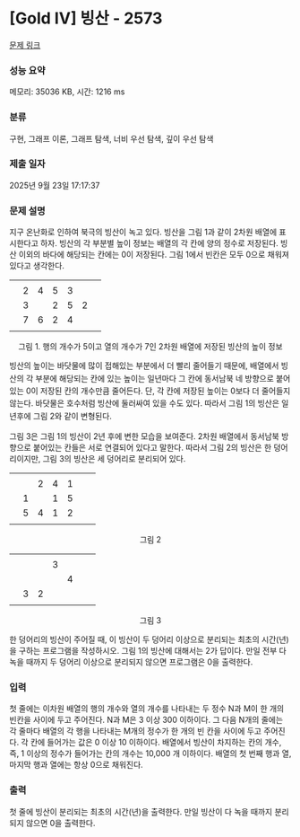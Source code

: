 # [Gold IV] 빙산 - 2573 

[문제 링크](https://www.acmicpc.net/problem/2573) 

### 성능 요약

메모리: 35036 KB, 시간: 1216 ms

### 분류

구현, 그래프 이론, 그래프 탐색, 너비 우선 탐색, 깊이 우선 탐색

### 제출 일자

2025년 9월 23일 17:17:37

### 문제 설명

<p style="user-select: auto !important;">지구 온난화로 인하여 북극의 빙산이 녹고 있다. 빙산을 그림 1과 같이 2차원 배열에 표시한다고 하자. 빙산의 각 부분별 높이 정보는 배열의 각 칸에 양의 정수로 저장된다. 빙산 이외의 바다에 해당되는 칸에는 0이 저장된다. 그림 1에서 빈칸은 모두 0으로 채워져 있다고 생각한다.</p>

<table class="table table-bordered td-center table-center-35 td-width-5" style="user-select: auto !important;">
	<tbody style="user-select: auto !important;">
		<tr style="user-select: auto !important;">
			<td style="user-select: auto !important;"> </td>
			<td style="user-select: auto !important;"> </td>
			<td style="user-select: auto !important;"> </td>
			<td style="user-select: auto !important;"> </td>
			<td style="user-select: auto !important;"> </td>
			<td style="user-select: auto !important;"> </td>
			<td style="user-select: auto !important;"> </td>
		</tr>
		<tr style="user-select: auto !important;">
			<td style="user-select: auto !important;"> </td>
			<td style="user-select: auto !important;">2</td>
			<td style="user-select: auto !important;">4</td>
			<td style="user-select: auto !important;">5</td>
			<td style="user-select: auto !important;">3</td>
			<td style="user-select: auto !important;"> </td>
			<td style="user-select: auto !important;"> </td>
		</tr>
		<tr style="user-select: auto !important;">
			<td style="user-select: auto !important;"> </td>
			<td style="user-select: auto !important;">3</td>
			<td style="user-select: auto !important;"> </td>
			<td style="user-select: auto !important;">2</td>
			<td style="user-select: auto !important;">5</td>
			<td style="user-select: auto !important;">2</td>
			<td style="user-select: auto !important;"> </td>
		</tr>
		<tr style="user-select: auto !important;">
			<td style="user-select: auto !important;"> </td>
			<td style="user-select: auto !important;">7</td>
			<td style="user-select: auto !important;">6</td>
			<td style="user-select: auto !important;">2</td>
			<td style="user-select: auto !important;">4</td>
			<td style="user-select: auto !important;"> </td>
			<td style="user-select: auto !important;"> </td>
		</tr>
		<tr style="user-select: auto !important;">
			<td style="user-select: auto !important;"> </td>
			<td style="user-select: auto !important;"> </td>
			<td style="user-select: auto !important;"> </td>
			<td style="user-select: auto !important;"> </td>
			<td style="user-select: auto !important;"> </td>
			<td style="user-select: auto !important;"> </td>
			<td style="user-select: auto !important;"> </td>
		</tr>
	</tbody>
</table>

<p style="text-align: center; user-select: auto !important;">그림 1. 행의 개수가 5이고 열의 개수가 7인 2차원 배열에 저장된 빙산의 높이 정보</p>

<p style="user-select: auto !important;"><span style="line-height: 1.6em; user-select: auto !important;">빙산의 높이는 바닷물에 많이 접해있는 부분에서 더 빨리 줄어들기 때문에, 배열에서 빙산의 각 부분에 해당되는 칸에 있는 높이는 일년마다 그 칸에 동서남북 네 방향으로 붙어있는 0이 저장된 칸의 개수만큼 줄어든다. 단, 각 칸에 저장된 높이는 0보다 더 줄어들지 않는다. 바닷물은 호수처럼 빙산에 둘러싸여 있을 수도 있다. 따라서 그림 1의 빙산은 일년후에 그림 2와 같이 변형된다.</span></p>

<p style="user-select: auto !important;">그림 3은 그림 1의 빙산이 2년 후에 변한 모습을 보여준다. 2차원 배열에서 동서남북 방향으로 붙어있는 칸들은 서로 연결되어 있다고 말한다. 따라서 그림 2의 빙산은 한 덩어리이지만, 그림 3의 빙산은 세 덩어리로 분리되어 있다.</p>

<table class="table table-bordered td-center table-center-35 td-width-5" style="user-select: auto !important;">
	<tbody style="user-select: auto !important;">
		<tr style="user-select: auto !important;">
			<td style="user-select: auto !important;"> </td>
			<td style="user-select: auto !important;"> </td>
			<td style="user-select: auto !important;"> </td>
			<td style="user-select: auto !important;"> </td>
			<td style="user-select: auto !important;"> </td>
			<td style="user-select: auto !important;"> </td>
			<td style="user-select: auto !important;"> </td>
		</tr>
		<tr style="user-select: auto !important;">
			<td style="user-select: auto !important;"> </td>
			<td style="user-select: auto !important;"> </td>
			<td style="user-select: auto !important;">2</td>
			<td style="user-select: auto !important;">4</td>
			<td style="user-select: auto !important;">1</td>
			<td style="user-select: auto !important;"> </td>
			<td style="user-select: auto !important;"> </td>
		</tr>
		<tr style="user-select: auto !important;">
			<td style="user-select: auto !important;"> </td>
			<td style="user-select: auto !important;">1</td>
			<td style="user-select: auto !important;"> </td>
			<td style="user-select: auto !important;">1</td>
			<td style="user-select: auto !important;">5</td>
			<td style="user-select: auto !important;"> </td>
			<td style="user-select: auto !important;"> </td>
		</tr>
		<tr style="user-select: auto !important;">
			<td style="user-select: auto !important;"> </td>
			<td style="user-select: auto !important;">5</td>
			<td style="user-select: auto !important;">4</td>
			<td style="user-select: auto !important;">1</td>
			<td style="user-select: auto !important;">2</td>
			<td style="user-select: auto !important;"> </td>
			<td style="user-select: auto !important;"> </td>
		</tr>
		<tr style="user-select: auto !important;">
			<td style="user-select: auto !important;"> </td>
			<td style="user-select: auto !important;"> </td>
			<td style="user-select: auto !important;"> </td>
			<td style="user-select: auto !important;"> </td>
			<td style="user-select: auto !important;"> </td>
			<td style="user-select: auto !important;"> </td>
			<td style="user-select: auto !important;"> </td>
		</tr>
	</tbody>
</table>

<p style="text-align: center; user-select: auto !important;">그림 2</p>

<table class="table table-bordered td-center table-center-35 td-width-5" style="user-select: auto !important;">
	<tbody style="user-select: auto !important;">
		<tr style="user-select: auto !important;">
			<td style="user-select: auto !important;"> </td>
			<td style="user-select: auto !important;"> </td>
			<td style="user-select: auto !important;"> </td>
			<td style="user-select: auto !important;"> </td>
			<td style="user-select: auto !important;"> </td>
			<td style="user-select: auto !important;"> </td>
			<td style="user-select: auto !important;"> </td>
		</tr>
		<tr style="user-select: auto !important;">
			<td style="user-select: auto !important;"> </td>
			<td style="user-select: auto !important;"> </td>
			<td style="user-select: auto !important;"> </td>
			<td style="user-select: auto !important;">3</td>
			<td style="user-select: auto !important;"> </td>
			<td style="user-select: auto !important;"> </td>
			<td style="user-select: auto !important;"> </td>
		</tr>
		<tr style="user-select: auto !important;">
			<td style="user-select: auto !important;"> </td>
			<td style="user-select: auto !important;"> </td>
			<td style="user-select: auto !important;"> </td>
			<td style="user-select: auto !important;"> </td>
			<td style="user-select: auto !important;">4</td>
			<td style="user-select: auto !important;"> </td>
			<td style="user-select: auto !important;"> </td>
		</tr>
		<tr style="user-select: auto !important;">
			<td style="user-select: auto !important;"> </td>
			<td style="user-select: auto !important;">3</td>
			<td style="user-select: auto !important;">2</td>
			<td style="user-select: auto !important;"> </td>
			<td style="user-select: auto !important;"> </td>
			<td style="user-select: auto !important;"> </td>
			<td style="user-select: auto !important;"> </td>
		</tr>
		<tr style="user-select: auto !important;">
			<td style="user-select: auto !important;"> </td>
			<td style="user-select: auto !important;"> </td>
			<td style="user-select: auto !important;"> </td>
			<td style="user-select: auto !important;"> </td>
			<td style="user-select: auto !important;"> </td>
			<td style="user-select: auto !important;"> </td>
			<td style="user-select: auto !important;"> </td>
		</tr>
	</tbody>
</table>

<p style="text-align: center; user-select: auto !important;">그림 3</p>

<p style="user-select: auto !important;">한 덩어리의 빙산이 주어질 때, 이 빙산이 두 덩어리 이상으로 분리되는 최초의 시간(년)을 구하는 프로그램을 작성하시오. 그림 1의 빙산에 대해서는 2가 답이다. 만일 전부 다 녹을 때까지 두 덩어리 이상으로 분리되지 않으면 프로그램은 0을 출력한다.</p>

### 입력 

 <p style="user-select: auto !important;">첫 줄에는 이차원 배열의 행의 개수와 열의 개수를 나타내는 두 정수 N과 M이 한 개의 빈칸을 사이에 두고 주어진다. N과 M은 3 이상 300 이하이다. 그 다음 N개의 줄에는 각 줄마다 배열의 각 행을 나타내는 M개의 정수가 한 개의 빈 칸을 사이에 두고 주어진다. 각 칸에 들어가는 값은 0 이상 10 이하이다. 배열에서 빙산이 차지하는 칸의 개수, 즉, 1 이상의 정수가 들어가는 칸의 개수는 10,000 개 이하이다. 배열의 첫 번째 행과 열, 마지막 행과 열에는 항상 0으로 채워진다.</p>

### 출력 

 <p style="user-select: auto !important;">첫 줄에 빙산이 분리되는 최초의 시간(년)을 출력한다. 만일 빙산이 다 녹을 때까지 분리되지 않으면 0을 출력한다.</p>

